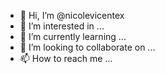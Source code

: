 - 👋 Hi, I’m @nicolevicentex
- 👀 I’m interested in ...
- 🌱 I’m currently learning ...
- 💞️ I’m looking to collaborate on ...
- 📫 How to reach me ...

<!---
nicolevicentex/nicolevicentex is a ✨ special ✨ repository because its `README.md` (this file) appears on your GitHub profile.
You can click the Preview link to take a look at your changes.
--->

